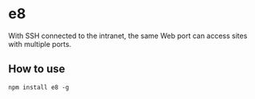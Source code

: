 # e8
With SSH connected to the intranet, the same Web port can access sites with multiple ports.

## How to use

```
npm install e8 -g
```